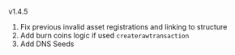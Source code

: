 v1.4.5

1. Fix previous invalid asset registrations and linking to structure
2. Add burn coins logic if used `createrawtransaction`
3. Add DNS Seeds